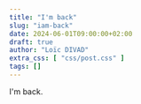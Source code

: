 ```yaml
---
title: "I'm back"
slug: "iam-back"
date: 2024-06-01T09:00:00+02:00
draft: true
author: "Loïc DIVAD"
extra_css: [ "css/post.css" ]
tags: []
---
```


I'm back.
